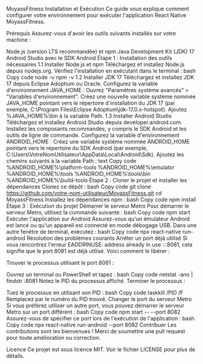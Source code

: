 MoyassFitness
Installation et Exécution
Ce guide vous explique comment configurer votre environnement pour exécuter l'application React Native MoyassFitness.

Prérequis
Assurez-vous d'avoir les outils suivants installés sur votre machine :

Node.js (version LTS recommandée) et npm
Java Development Kit (JDK) 17
Android Studio avec le SDK Android
Étape 1 : Installation des outils nécessaires
1.1 Installer Node.js et npm
Téléchargez et installez Node.js depuis nodejs.org.
Vérifiez l'installation en exécutant dans le terminal :
bash
Copy code
node -v
npm -v
1.2 Installer JDK 17
Téléchargez et installez JDK 17 depuis Eclipse Adoptium ou Oracle.
Configurez la variable d'environnement JAVA_HOME :
Ouvrez "Paramètres système avancés" > "Variables d'environnement".
Créez une nouvelle variable système nommée JAVA_HOME pointant vers le répertoire d'installation du JDK 17 (par exemple, C:\Program Files\Eclipse Adoptium\jdk-17.0.x-hotspot).
Ajoutez %JAVA_HOME%\bin à la variable Path.
1.3 Installer Android Studio
Téléchargez et installez Android Studio depuis developer.android.com.
Installez les composants recommandés, y compris le SDK Android et les outils de ligne de commande.
Configurez la variable d'environnement ANDROID_HOME :
Créez une variable système nommée ANDROID_HOME pointant vers le répertoire du SDK Android (par exemple, C:\Users\VotreNomUtilisateur\AppData\Local\Android\Sdk).
Ajoutez les chemins suivants à la variable Path :
text
Copy code
%ANDROID_HOME%\platform-tools
%ANDROID_HOME%\emulator
%ANDROID_HOME%\tools
%ANDROID_HOME%\tools\bin
%ANDROID_HOME%\build-tools
Étape 2 : Cloner le projet et installer les dépendances
Clonez ce dépôt :
bash
Copy code
git clone https://github.com/votre-nom-utilisateur/MoyassFitness.git
cd MoyassFitness
Installez les dépendances npm :
bash
Copy code
npm install
Étape 3 : Exécution du projet
Démarrer le serveur Metro
Pour démarrer le serveur Metro, utilisez la commande suivante :
bash
Copy code
npm start
Exécuter l'application sur Android
Assurez-vous qu'un émulateur Android est lancé ou qu'un appareil est connecté en mode débogage USB.
Dans une autre fenêtre de terminal, exécutez :
bash
Copy code
npx react-native run-android
Résolution des problèmes courants
Arrêter un port déjà utilisé
Si vous rencontrez l'erreur EADDRINUSE: address already in use :::8081, cela signifie que le port 8081 est déjà utilisé. Voici comment le libérer :

Trouver le processus utilisant le port 8081 :

Ouvrez un terminal ou PowerShell et tapez :
bash
Copy code
netstat -ano | findstr :8081
Notez le PID du processus affiché.
Terminer le processus :

Tuez le processus en utilisant son PID :
bash
Copy code
taskkill /PID <PID> /F
Remplacez <PID> par le numéro du PID trouvé.
Changer le port du serveur Metro
Si vous préférez utiliser un autre port, vous pouvez démarrer le serveur Metro sur un port différent :
bash
Copy code
npm start -- --port 8082
Assurez-vous de spécifier ce port lors de l'exécution de l'application :
bash
Copy code
npx react-native run-android --port 8082
Contribuer
Les contributions sont les bienvenues ! Merci de soumettre une pull request pour toute amélioration ou correction.

Licence
Ce projet est sous licence MIT. Voir le fichier LICENSE pour plus de détails.

